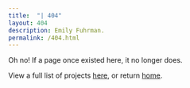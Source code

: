 ```yaml
---
title:  "| 404"
layout: 404
description: Emily Fuhrman.
permalink: /404.html
---
```

Oh no! If a page once existed here, it no longer does.

View a full list of projects [here](/list), or return [home](/).